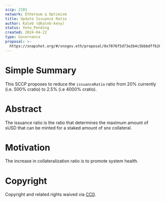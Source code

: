 ```yaml
---
sccp: 2101
network: Ethereum & Optimism
title: Update Issuance Ratio
author: Kaleb (@kaleb-keny)
status: Vote_Pending
created: 2024-04-22
type: Governance
proposal: >-
  https://snapshot.org/#/snxgov.eth/proposal/0x7876f5d73e2b4c5bbbdff6269393b77b800226cf3f3e998d2d8d6b8bec8f825c
---
```


# Simple Summary

This SCCP proposes to reduce the `issuanceRatio` ratio from 20% currently (i.e. 500% cratio) to 2.5% (i.e 4000% cratio).

# Abstract

The issuance ratio is the ratio that determines the maximum amount of sUSD that can be minted for a staked amount of snx collateral.

# Motivation

The increase in collateralization ratio is to promote system health. 

# Copyright

Copyright and related rights waived via [CC0](https://creativecommons.org/publicdomain/zero/1.0/).


